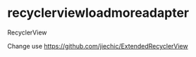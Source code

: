 # recyclerviewloadmoreadapter
RecyclerView

Change use https://github.com/jiechic/ExtendedRecyclerView
